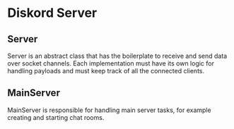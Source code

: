 # Diskord Server

## Server

Server is an abstract class that has the boilerplate to receive and send data over socket channels.
Each implementation must have its own logic for handling payloads and must keep track of all the connected clients.

## MainServer

MainServer is responsible for handling main server tasks, for example creating and starting chat rooms.